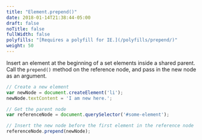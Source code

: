 ```yaml
---
title: "Element.prepend()"
date: 2018-01-14T21:38:44-05:00
draft: false
noTitle: false
fullWidth: false
polyfills: "[Requires a polyfill for IE.](/polyfills/prepend/)"
weight: 50
---
```


Insert an element at the beginning of a set elements inside a shared parent. Call the `prepend()` method on the reference node, and pass in the new node as an argument.

```javascript
// Create a new element
var newNode = document.createElement('li');
newNode.textContent = 'I am new here.';

// Get the parent node
var referenceNode = document.querySelector('#some-element');

// Insert the new node before the first element in the reference node
referenceNode.prepend(newNode);
```